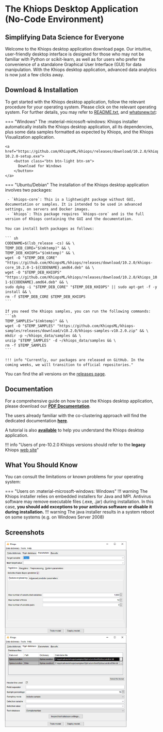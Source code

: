 # The Khiops Desktop Application (No-Code Environment)

## Simplifying Data Science for Everyone

Welcome to the Khiops desktop application download page. Our intuitive, user-friendly desktop interface is designed for those who may not be familiar with Python or scikit-learn, as well as for users who prefer the convenience of a standalone Graphical User Interface (GUI) for data manipulation. With the Khiops desktop application, advanced data analytics is now just a few clicks away.



## Download & Installation

To get started with the Khiops desktop application, follow the relevant procedure for your operating system. Please click on the relevant operating system. For further details, you may refer to [README.txt][readme], and [whatsnew.txt][whatsnew]:

[releases]: https://github.com/KhiopsML/khiops/releases
[readme]: README.txt
[whatsnew]: whatsnewV10.1.txt


=== "Windows"
    The :material-microsoft-windows: Khiops installer automatically installs the Khiops desktop application, all its dependencies, plus some data samples formatted as expected by Khiops, and the Khiops Visualization application.

    <a href="https://github.com/KhiopsML/khiops/releases/download/10.2.0/khiops-10.2.0-setup.exe">
        <button class="btn btn-light btn-sm">
          Download for Windows
        </button>
    </a>

=== "Ubuntu/Debian"
    The installation of the Khiops desktop application involves two packages:
    
     - `khiops-core`: This is a lightweight package without GUI, documentation or samples. It is intended to be used in advanced settings, on servers and Docker images.
     - `khiops`: This package requires `khiops-core` and is the full version of Khiops containing the GUI and the documentation.

    You can install both packages as follows:
    
    ``` sh
    CODENAME=$(lsb_release -cs) && \
    TEMP_DEB_CORE="$(mktemp)" && \
    TEMP_DEB_KHIOPS="$(mktemp)" && \
    wget -O "$TEMP_DEB_CORE" "https://github.com/KhiopsML/khiops/releases/download/10.2.0/khiops-core_10.2.0-1-${CODENAME}.amd64.deb" && \
    wget -O "$TEMP_DEB_KHIOPS" "https://github.com/KhiopsML/khiops/releases/download/10.2.0/khiops_10.2.0-1-${CODENAME}.amd64.deb" && \
    sudo dpkg -i "$TEMP_DEB_CORE" "$TEMP_DEB_KHIOPS" || sudo apt-get -f -y install && \
    rm -f $TEMP_DEB_CORE $TEMP_DEB_KHIOPS
    ```

    If you need the Khiops samples, you can run the following commands:
    ```sh
    TEMP_SAMPLES="$(mktemp)" && \
    wget -O "$TEMP_SAMPLES" "https://github.com/KhiopsML/khiops-samples/releases/download/v10.2.0/khiops-samples-v10.2.0.zip" && \
    mkdir -p ~/khiops_data/samples && \
    unzip "$TEMP_SAMPLES" -d ~/khiops_data/samples && \
    rm -f $TEMP_SAMPLES
    ```

    !!! info "Currently, our packages are released on GitHub. In the coming weeks, we will transition to official repositories."

You can find the all versions on the [releases page][releases].

## Documentation
For a comprehensive guide on how to use the Khiops desktop application, please download our [**PDF Documentation**][Documentation]. 

The users already familiar with the co-clustering approach will find the dedicated documentation [**here**][coclustering].

[Documentation]: KhiopsGuide.pdf
[coclustering]: KhiopsCoclusteringGuide.pdf

A tutorial is also [**available**][tutorial] to help you understand the Khiops desktop application.

[tutorial]: KhiopsTutorial.pdf

!!! info "Users of pre-10.2.0 Khiops versions should refer to the **legacy** Khiops [web site][khiopslegacy]"

[khiopslegacy]: https://khiops.tech.orange

## What You Should Know

You can consult the limitations or known problems for your operating system:

=== "Users on :material-microsoft-windows: Windows"
    !!! warning 
        The Khiops installer relies on embedded installers for Java and MPI. Antivirus software may remove executable files (.exe, .jar) during installation. In this case, **you should add exceptions to your antivirus software or disable it during installation.** 
    !!! warning 
        The java installer results in a system reboot on some systems (e.g. on Windows Server 2008)
    

## Screenshots 

<div class="text-center">
    <img style="max-width:400px; width: -webkit-fill-available; display: inline-block;" src="/assets/images/feature_eng_pane.png">
    <img style="max-width:400px; width: -webkit-fill-available; display: inline-block;" src="/assets/images/database_pane.png">
</div>
